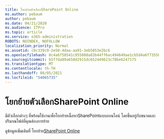 ```yaml
---
title: โยกย้ายตัวเลือกSharePoint Online
ms.author: pebaum
author: pebaum
ms.date: 04/21/2020
ms.audience: ITPro
ms.topic: article
ms.service: o365-administration
ROBOTS: NOINDEX, NOFOLLOW
localization_priority: Normal
ms.assetid: c8c339c9-2e50-4daa-aa91-3eb5053e2bc6
ms.openlocfilehash: 8c4a6f50541c955080a83b44ff6ac494649ae1cb5d4a6f735584bcc769be61ec
ms.sourcegitcommit: b5f7da89a650d2915dc652449623c78be6247175
ms.translationtype: MT
ms.contentlocale: th-TH
ms.lasthandoff: 08/05/2021
ms.locfileid: "54065735"
---
```

# <a name="migrate-options-to-sharepoint-online"></a>โยกย้ายตัวเลือกSharePoint Online

มีตัวเลือกต่างๆ ที่พร้อมใช้งานเพื่อโยกย้ายเนื้อหาSharePointแบบออนไลน์ โดยขึ้นอยู่กับขนาดและปริมาณไฟล์ที่คุณต้องการย้าย
  
ดูข้อมูลเพิ่มเติมที่ โยกย้าย[SharePoint Online](https://go.microsoft.com/fwlink/?linkid-2022029)
  

